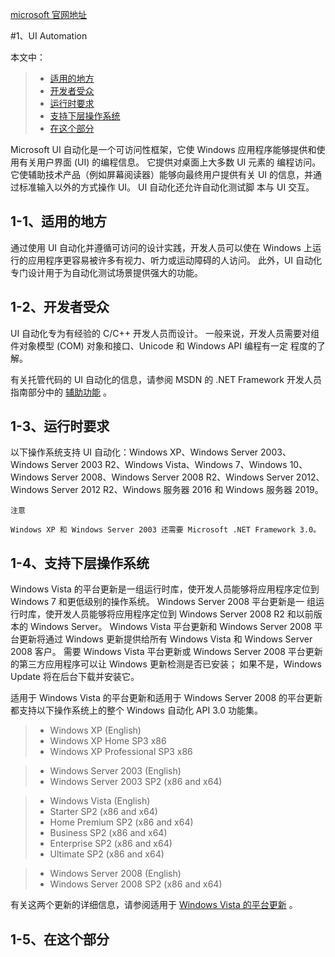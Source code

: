 [microsoft 官网地址](https://docs.microsoft.com/en-us/windows/win32/winauto/entry-uiauto-win32)

#1、UI Automation

本文中：
> * [适用的地方](#1-1适用的地方)
> * [开发者受众](#1-2开发者受众)
> * [运行时要求](#1-3运行时要求)
> * [支持下层操作系统](#1-4支持下层操作系统)
> * [在这个部分](#1-5在这个部分)


Microsoft UI 自动化是一个可访问性框架，它使 Windows 应用程序能够提供和使用有关用户界面 (UI) 的编程信息。 它提供对桌面上大多数 UI 元素的
编程访问。 它使辅助技术产品（例如屏幕阅读器）能够向最终用户提供有关 UI 的信息，并通过标准输入以外的方式操作 UI。 UI 自动化还允许自动化测试脚
本与 UI 交互。
    
## 1-1、适用的地方

通过使用 UI 自动化并遵循可访问的设计实践，开发人员可以使在 Windows 上运行的应用程序更容易被许多有视力、听力或运动障碍的人访问。 此外，UI 
自动化专门设计用于为自动化测试场景提供强大的功能。
    
## 1-2、开发者受众

UI 自动化专为有经验的 C/C++ 开发人员而设计。 一般来说，开发人员需要对组件对象模型 (COM) 对象和接口、Unicode 和 Windows API 编程有一定
程度的了解。
    
有关托管代码的 UI 自动化的信息，请参阅 MSDN 的 .NET Framework 开发人员指南部分中的 [辅助功能](https://docs.microsoft.com/en-us/dotnet/framework/ui-automation/) 。

## 1-3、运行时要求

以下操作系统支持 UI 自动化：Windows XP、Windows Server 2003、Windows Server 2003 R2、Windows Vista、Windows 7、Windows 10、
Windows Server 2008、Windows Server 2008 R2、Windows Server 2012、Windows Server 2012 R2、Windows 服务器 2016 和 Windows 
服务器 2019。

    注意
    
    Windows XP 和 Windows Server 2003 还需要 Microsoft .NET Framework 3.0。

## 1-4、支持下层操作系统

Windows Vista 的平台更新是一组运行时库，使开发人员能够将应用程序定位到 Windows 7 和更低级别的操作系统。 Windows Server 2008 平台更新是一
组运行时库，使开发人员能够将应用程序定位到 Windows Server 2008 R2 和以前版本的 Windows Server。 Windows Vista 平台更新和 Windows 
Server 2008 平台更新将通过 Windows 更新提供给所有 Windows Vista 和 Windows Server 2008 客户。 需要 Windows Vista 平台更新或 Windows 
Server 2008 平台更新的第三方应用程序可以让 Windows 更新检测是否已安装； 如果不是，Windows Update 将在后台下载并安装它。

适用于 Windows Vista 的平台更新和适用于 Windows Server 2008 的平台更新都支持以下操作系统上的整个 Windows 自动化 API 3.0 功能集。

> * Windows XP (English)
> * Windows XP Home SP3 x86
> * Windows XP Professional SP3 x86

> * Windows Server 2003 (English)
> * Windows Server 2003 SP2 (x86 and x64)

> * Windows Vista (English)
> * Starter SP2 (x86 and x64)
> * Home Premium SP2 (x86 and x64)
> * Business SP2 (x86 and x64)
> * Enterprise SP2 (x86 and x64)
> * Ultimate SP2 (x86 and x64)

> * Windows Server 2008 (English)
> * Windows Server 2008 SP2 (x86 and x64)

有关这两个更新的详细信息，请参阅适用于 [Windows Vista 的平台更新](https://docs.microsoft.com/en-us/windows/win32/win7ip/platform-update-for-windows-vista-portal) 。

## 1-5、在这个部分
